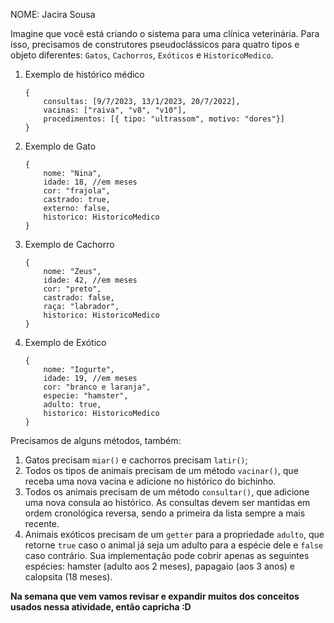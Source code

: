 NOME: Jacira Sousa

Imagine que você está criando o sistema para uma clínica veterinária. 
Para isso, precisamos de construtores pseudoclássicos para quatro tipos e objeto diferentes: `Gatos`, `Cachorros`, `Exóticos` e `HistoricoMedico`.

1. Exemplo de histórico médico

    ```
    {
        consultas: [9/7/2023, 13/1/2023, 20/7/2022],
        vacinas: ["raiva", "v8", "v10"],
        procedimentos: [{ tipo: "ultrassom", motivo: "dores"}]
    }
    ```

2. Exemplo de Gato

    ```
    {
        nome: "Nina",
        idade: 18, //em meses
        cor: "frajola",
        castrado: true,
        externo: false,
        historico: HistoricoMedico
    }
    ```

3. Exemplo de Cachorro
    
    ```
    {
        nome: "Zeus",
        idade: 42, //em meses
        cor: "preto",
        castrado: false,
        raça: "labrador",
        historico: HistoricoMedico
    }
    ```
4. Exemplo de Exótico
    ```
    {
        nome: "Iogurte",
        idade: 19, //em meses
        cor: "branco e laranja",
        especie: "hamster",
        adulto: true,
        historico: HistoricoMedico
    }
    ```

Precisamos de alguns métodos, também:
1. Gatos precisam `miar()` e cachorros precisam `latir()`;
2. Todos os tipos de animais precisam de um método `vacinar()`, que receba uma nova vacina e adicione no histórico do bichinho.
3. Todos os animais precisam de um método `consultar()`, que adicione uma nova consula ao histórico. As consultas devem ser mantidas em ordem cronológica reversa, sendo a primeira da lista sempre a mais recente.
4. Animais exóticos precisam de um `getter` para a propriedade `adulto`, que retorne `true` caso o animal já seja um adulto para a espécie dele e `false` caso contrário. Sua implementação pode cobrir apenas as seguintes espécies: hamster (adulto aos 2 meses), papagaio (aos 3 anos) e calopsita (18 meses).
    

**Na semana que vem vamos revisar e expandir muitos dos conceitos usados nessa atividade, então capricha :D**